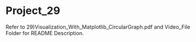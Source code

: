 # Project_29
Refer to 29)Visualization_With_Matplotlib_CircularGraph.pdf and Video_File Folder for README Description.
